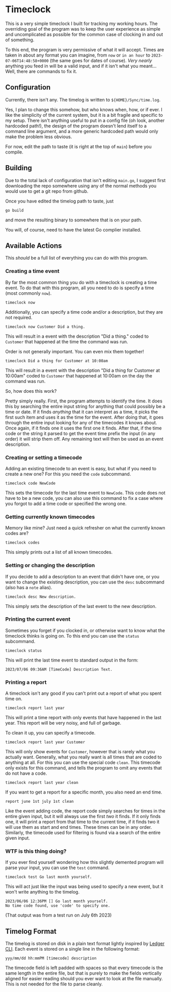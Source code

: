 
# Timeclock

This is a very simple timeclock I built for tracking my working hours. The overriding goal of the program was to keep
the user experience as simple and uncomplicated as possible for the common case of clocking in and out of something.

To this end, the program is very permissive of what it will accept. Times are taken in about any format you can imagine,
from `now` or `in an hour` to `2023-07-06T14:48:58+0000` (the same goes for dates of course). *Very nearly* anything you
feed in will be a valid input, and if it isn't what you meant... Well, there are commands to fix it.


## Configuration

Currently, there isn't any. The timelog is written to `${HOME}/Sync/time.log`.

Yes, I plan to change this somehow, but who knows when, how, or if ever. I like the simplicity of the current system,
but it is a bit fragile and specific to my setup. There isn't anything useful to put in a config file (oh look, another
hardcoded path!), the design of the program doesn't lend itself to a command line argument, and a more generic hardcoded
path would only make the problem less obvious.

For now, edit the path to taste (it is right at the top of `main`) before you compile.


## Building

Due to the total lack of configuration that isn't editing `main.go`, I suggest first downloading the repo somewhere
using any of the normal methods you would use to get a git repo from github.

Once you have edited the timelog path to taste, just

	go build

and move the resulting binary to somewhere that is on your path.

You will, of course, need to have the latest Go complier installed.


## Available Actions

This *should* be a full list of everything you can do with this program.


### Creating a time event

By far the most common thing you do with a timeclock is creating a time event. To do that with this program, all you
need to do is specify a time (most commonly `now`).

	timeclock now

Additionally, you can specify a time code and/or a description, but they are not required.

	timeclock now Customer Did a thing.

This will result in a event with the description "Did a thing." coded to `Customer` that happened at the time the
command was run.

Order is not generally important. You can even mix them together!

	timeclock Did a thing for Customer at 10:00am

This will result in a event with the description "Did a thing for Customer at 10:00am" coded to `Customer` that happened
at 10:00am on the day the command was run.

So, how does this work?

Pretty simply really. First, the program attempts to identify the time. It does this by searching the entire input
string for anything that could possibly be a time or date. If it finds *anything* that it can interpret as a time, it
picks the first such item and uses it as the time for the event. After doing that, it goes through the entire input
looking for any of the timecodes it knows about. Once again, if it finds one it uses the first one it finds. After that,
if the time code or the string it parsed to get the event time prefix the input (in any order) it will strip them off.
Any remaining text will then be used as an event description.


### Creating or setting a timecode

Adding an existing timecode to an event is easy, but what if you need to create a new one? For this you need the `code`
subcommand.

	timeclock code NewCode

This sets the timecode for the last time event to `NewCode`. This code does not have to be a new code, you can also use
this command to fix a case where you forgot to add a time code or specified the wrong one.


### Getting currently known timecodes

Memory like mine? Just need a quick refresher on what the currently known codes are?

	timeclock codes

This simply prints out a list of all known timecodes.


### Setting or changing the description

If you decide to add a description to an event that didn't have one, or you want to change the existing description, you
can use the `desc` subcommand (also has a `note` alias).

	timeclock desc New description.

This simply sets the description of the last event to the new description.


### Printing the current event

Sometimes you forget if you clocked in, or otherwise want to know what the timeclock thinks is going on. To this end you
can use the `status` subcommand.

	timeclock status

This will print the last time event to standard output in the form:

	2023/07/06 09:36AM [TimeCode] Description Text.


### Printing a report

A timeclock isn't any good if you can't print out a report of what you spent time on.

	timeclock report last year

This will print a time report with only events that have happened in the last year. This report will be very noisy,
and full of garbage.

To clean it up, you can specify a timecode.

	timeclock report last year Customer

This will only show events for `Customer`, however that is rarely what you actually want. Generally, what you really
want is all times that are coded to anything at all. For this you can use the special code `clean`. This timecode only
exists for this command, and tells the program to omit any events that do not have a code.

	timeclock report last year clean

If you want to get a report for a specific month, you also need an end time.

	report june 1st july 1st clean

Like the event adding code, the report code simply searches for times in the entire given input, but it will always use
the first *two* it finds. If it only finds one, it will print a report from that time to the current time, if it finds
two it will use them as start and end times. These times can be in any order. Similarly, the timecode used for filtering
is found via a search of the entire given input.


### WTF is this thing doing?

If you ever find yourself wondering how this slightly demented program will parse your input, you can use the `test`
command.

	timeclock test Go last month yourself.

This will act just like the input was being used to specify a new event, but it won't write anything to the timelog.

	2023/06/06 12:36PM [] Go last month yourself.
	No time code found, use 'code' to specify one.

(That output was from a test run on July 6th 2023)


## Timelog Format

The timelog is stored on disk in a plain text format lightly inspired by [Ledger CLI](https://ledger-cli.org/). Each
event is stored on a single line in the following format:

	yyy/mm/dd hh:mmPM [timecode] description

The timecode field is left padded with spaces so that every timecode is the same length in the entire file, but that is
purely to make the fields vertically aligned for easier reading should you ever want to look at the file manually. This
is not needed for the file to parse cleanly.
